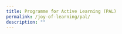 ```yaml
---
title: Programme for Active Learning (PAL)
permalink: /joy-of-learning/pal/
description: ""
---
```

